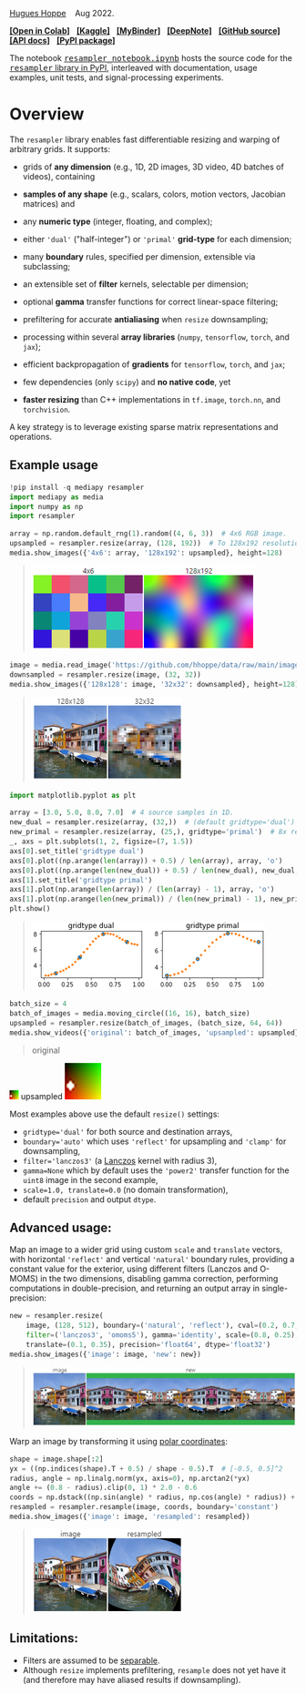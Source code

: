 [Hugues Hoppe](https://hhoppe.com/)
&nbsp;&nbsp; Aug 2022.

[**[Open in Colab]**](https://colab.research.google.com/github/hhoppe/resampler/blob/main/resampler_notebook.ipynb)
&nbsp;
[**[Kaggle]**](https://www.kaggle.com/notebooks/welcome?src=https://github.com/hhoppe/resampler/blob/main/resampler_notebook.ipynb)
&nbsp;
[**[MyBinder]**](https://mybinder.org/v2/gh/hhoppe/resampler/main?filepath=resampler_notebook.ipynb)
&nbsp;
[**[DeepNote]**](https://deepnote.com/launch?url=https%3A%2F%2Fgithub.com%2Fhhoppe%2Fresampler%2Fblob%2Fmain%2Fresampler_notebook.ipynb)
&nbsp;
[**[GitHub source]**](https://github.com/hhoppe/resampler)
&nbsp;
[**[API docs]**](https://hhoppe.github.io/resampler/)
&nbsp;
[**[PyPI package]**](https://pypi.org/project/resampler/)

The notebook
[<samp>resampler_notebook.ipynb</samp>](https://colab.research.google.com/github/hhoppe/resampler/blob/main/resampler_notebook.ipynb)
hosts the source code for the
[<samp>resampler</samp> library in PyPI](https://pypi.org/project/resampler/),
interleaved with documentation, usage examples, unit tests, and signal-processing experiments.

# Overview

The `resampler` library enables fast differentiable resizing and warping of arbitrary grids.
It supports:

- grids of **any dimension** (e.g., 1D, 2D images, 3D video, 4D batches of videos), containing

- **samples of any shape** (e.g., scalars, colors, motion vectors, Jacobian matrices) and

- any **numeric type** (integer, floating, and complex);

- either `'dual'` ("half-integer") or `'primal'` **grid-type** for each dimension;

- many **boundary** rules, specified per dimension, extensible via subclassing;

- an extensible set of **filter** kernels, selectable per dimension;

- optional **gamma** transfer functions for correct linear-space filtering;

- prefiltering for accurate **antialiasing** when `resize` downsampling;

- processing within several **array libraries**
  (`numpy`, `tensorflow`, `torch`, and `jax`);

- efficient backpropagation of **gradients**
  for `tensorflow`, `torch`, and `jax`;

- few dependencies (only `scipy`) and **no native code**, yet

- **faster resizing** than C++ implementations
  in `tf.image`, `torch.nn`, and `torchvision`.

A key strategy is to leverage existing sparse matrix representations and operations.

## Example usage

```python
!pip install -q mediapy resampler
import mediapy as media
import numpy as np
import resampler
```

```python
array = np.random.default_rng(1).random((4, 6, 3))  # 4x6 RGB image.
upsampled = resampler.resize(array, (128, 192))  # To 128x192 resolution.
media.show_images({'4x6': array, '128x192': upsampled}, height=128)
```
> <img src="https://github.com/hhoppe/resampler/raw/main/media/example_array_upsampled.png"/>

```python
image = media.read_image('https://github.com/hhoppe/data/raw/main/image.png')
downsampled = resampler.resize(image, (32, 32))
media.show_images({'128x128': image, '32x32': downsampled}, height=128)
```
> <img src="https://github.com/hhoppe/resampler/raw/main/media/example_array_downsampled.png"/>

```python
import matplotlib.pyplot as plt
```

```python
array = [3.0, 5.0, 8.0, 7.0]  # 4 source samples in 1D.
new_dual = resampler.resize(array, (32,))  # (default gridtype='dual') 8x resolution.
new_primal = resampler.resize(array, (25,), gridtype='primal')  # 8x resolution.
_, axs = plt.subplots(1, 2, figsize=(7, 1.5))
axs[0].set_title('gridtype dual')
axs[0].plot((np.arange(len(array)) + 0.5) / len(array), array, 'o')
axs[0].plot((np.arange(len(new_dual)) + 0.5) / len(new_dual), new_dual, '.')
axs[1].set_title('gridtype primal')
axs[1].plot(np.arange(len(array)) / (len(array) - 1), array, 'o')
axs[1].plot(np.arange(len(new_primal)) / (len(new_primal) - 1), new_primal, '.')
plt.show()
```
> <img src="https://github.com/hhoppe/resampler/raw/main/media/examples_1d_upsampling.png"/>

```python
batch_size = 4
batch_of_images = media.moving_circle((16, 16), batch_size)
upsampled = resampler.resize(batch_of_images, (batch_size, 64, 64))
media.show_videos({'original': batch_of_images, 'upsampled': upsampled}, fps=1)
```
> original
  <img src="https://github.com/hhoppe/resampler/raw/main/media/batch_original.gif"/>
  upsampled
  <img src="https://github.com/hhoppe/resampler/raw/main/media/batch_upsampled.gif"/>

Most examples above use the default
`resize()` settings:
- `gridtype='dual'` for both source and destination arrays,
- `boundary='auto'`
  which uses `'reflect'` for upsampling and `'clamp'` for downsampling,
- `filter='lanczos3'`
  (a [Lanczos](https://en.wikipedia.org/wiki/Lanczos_resampling) kernel with radius 3),
- `gamma=None` which by default uses the `'power2'`
  transfer function for the `uint8` image in the second example,
- `scale=1.0, translate=0.0` (no domain transformation),
- default `precision` and output `dtype`.


## Advanced usage:

Map an image to a wider grid using custom `scale` and `translate` vectors,
with horizontal `'reflect'` and vertical `'natural'` boundary rules,
providing a constant value for the exterior,
using different filters (Lanczos and O-MOMS) in the two dimensions,
disabling gamma correction, performing computations in double-precision,
and returning an output array in single-precision:

```python
new = resampler.resize(
    image, (128, 512), boundary=('natural', 'reflect'), cval=(0.2, 0.7, 0.3),
    filter=('lanczos3', 'omoms5'), gamma='identity', scale=(0.8, 0.25),
    translate=(0.1, 0.35), precision='float64', dtype='float32')
media.show_images({'image': image, 'new': new})
```
> <img src="https://github.com/hhoppe/resampler/raw/main/media/example_advanced_usage1.png"/>

Warp an image by transforming it using
[polar coordinates](https://en.wikipedia.org/wiki/Polar_coordinate_system):

```python
shape = image.shape[:2]
yx = ((np.indices(shape).T + 0.5) / shape - 0.5).T  # [-0.5, 0.5]^2
radius, angle = np.linalg.norm(yx, axis=0), np.arctan2(*yx)
angle += (0.8 - radius).clip(0, 1) * 2.0 - 0.6
coords = np.dstack((np.sin(angle) * radius, np.cos(angle) * radius)) + 0.5
resampled = resampler.resample(image, coords, boundary='constant')
media.show_images({'image': image, 'resampled': resampled})
```
> <img src="https://github.com/hhoppe/resampler/raw/main/media/example_warp.png"/>

## Limitations:

- Filters are assumed to be [separable](https://en.wikipedia.org/wiki/Separable_filter).
- Although `resize` implements prefiltering, `resample` does not yet have it (and therefore
  may have aliased results if downsampling).
